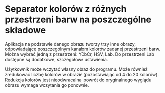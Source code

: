 # Separator kolorów z różnych przestrzeni barw na poszczególne składowe

Aplikacja na podstawie danego obrazu tworzy trzy inne obrazy, odpowiadające poszczególnym kanałom kolorów zadanej przestrzeni barw. Można wybrać jedną z przestrzeni: YCbCr, HSV, Lab. Do przestrzeni Lab dostępne są dodatkowe, szczegółowe ustawienia.

Użytkownik może wczytać własny obraz do programu. Może również zredukować liczbę kolorów w obrazie (pozostawiając od 4 do 20 kolorów). Redukcja kolorów jest nieodwracalna, powrót do oryginalnego wyglądu obrazu wymaga wczytania go ponownie.
